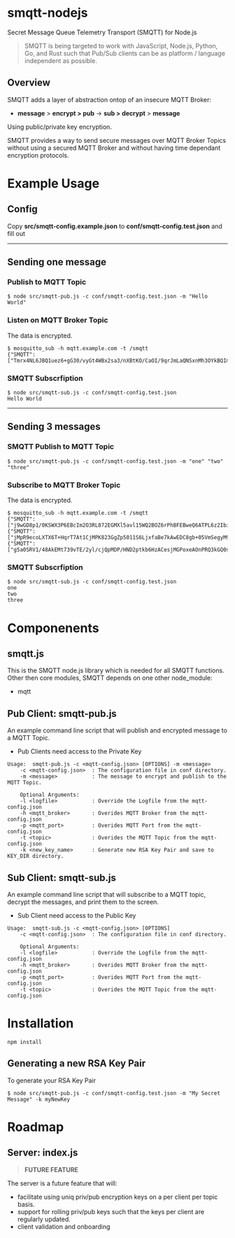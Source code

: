 # smqtt-nodejs
Secret Message Queue Telemetry Transport (SMQTT) for Node.js

> SMQTT is being targeted to work with JavaScript, Node.js, Python, Go, and Rust such that Pub/Sub clients can be as platform / language independent as possible.

## Overview

SMQTT adds a layer of abstraction ontop of an insecure MQTT Broker:

-  **message** > **encrypt > pub** ->  **sub > decrypt** > **message**

Using public/private key encryption.

SMQTT provides a way to send secure messages over MQTT Broker Topics without using a secured MQTT Broker and without having time dependant encryption protocols.

# Example Usage

## Config

Copy **src/smqtt-config.example.json** to **conf/smqtt-config.test.json** and fill out 

---

## Sending one message

### Publish to MQTT Topic
```
$ node src/smqtt-pub.js -c conf/smqtt-config.test.json -m "Hello World"
```

### Listen on MQTT Broker Topic
The data is encrypted.

```
$ mosquitto_sub -h mqtt.example.com -t /smqtt
{"SMQTT":["Tmrx4NL6JBQ1uez6+gG30/vyGt4WBx2sa3/nXBtKO/CaOI/9qrJmLaQNSxnMh3OYkBQImCElWm3e6SPgutaEZJwNwH9uoOfSiscmr52mMFV+2nRRntziBzZyEaWsmZMpNE21EkCyG4bAzp0p+xz7VvCrKbpVYk4eV21BOGZOvZzCGEOam4egYnUdKFVCj6lpnKxe+wZ99bFUqBrrK1rYA8XlVN92/otP4RounxxZku8FYzWhzsPwxnW9N2D6ch9Xg2DnVTRW6bLnCQFR+Pb6DdE23nPTreLJegwus645u1A9ZGMr2iKp9Zzv930EG4mpthOs91uq4R7IUOQEecsA7Q=="]}
```

### SMQTT Subscrfiption
```
$ node src/smqtt-sub.js -c conf/smqtt-config.test.json
Hello World
```
---

## Sending 3 messages

### SMQTT Publish to MQTT Topic
```
$ node src/smqtt-pub.js -c conf/smqtt-config.test.json -m "one" "two" "three"
```

### Subscribe to MQTT Broker Topic
The data is encrypted.

```
$ mosquitto_sub -h mqtt.example.com -t /smqtt
{"SMQTT":["j9wGD8p1/0KSWX3P6EBcIm2O3RL872EGMXl5avl15WQ2BOZ6rPhBFEBweQ6ATPL6z2IbisN8E6+LSJ8/I3tmbwdsX65NXiaRnGynBBeRarY9SyXHCn7/196sJltEnsDHko7yvQGoF4AMTBUsd5E2bbotFU5lN7qU6W1Pso1QLWbg0rPOKOphbzbspF/oKm1GNoixOF9Z69GxyhwE9Ofoa9DFp/sGHRygRC6ktwW9qu80HtH6V3HfPUMnuoHlNMkagPT4NIzBt5AyKpS4mltcLzCz1/sNdPoHNEqrVEmdwXUh93My8wGS0WQGyy5ThtFmqcaTNH2SItdqL0i/VYM+MQ=="]}
{"SMQTT":["jMpR9ecoLXTX6T+HqrT7At1CjMPK823GgZp5011S6LjxfaBe7kAwEDC8gb+05VmSegyM9gDIpjFdFrEvlqn4m6dvPYEQV2jMv92V4t/jGKxsbiUt7Qe+kj6HOZsHxMGeqDW8oreZJy+ECM/wSTzU7f2oxQ+GZrmp/o5D7TcPqjuENj5KquJByYGUEx5WX31zquHY9Y1vbDczi4SIqThUO8yq+0g8bsJrAiU9FMzZOuFeluU08JKkRtm1chWigGsDQFrnxfmXCT4dqrCgsa4DJbH5wbj87Y/hHRIBU2ctl5GEkaEns4q1TZTixtQGaWcFjsyZF+gfnZVj7Uoocq1LMg=="]}
{"SMQTT":["g5a0SRV1/48AkEMt739vTE/2yl/cjQpMDP/HND2ptkb6HzACesjMGPoxeAOnPRQ3kGQ0sGr8b5OYqvOcSkEB6AfcmP9NgINd6STXyRroq+cIf/Fwq1I9xf21qJ0TQpvp1YEVc9Fg9z1p/cdYH2ZOaoNBSVfW42IrUkqwe52jgTFHroe3oXwpysCybqGmMOYvNhsCIL1OUzA7PQ/3hicZLltH3N4OoHDPISMMyZr8+riXyz6NLBgvVvgEUcyAiw3SESYb9CYkPTd0yMn92UjNyMDYpEhLXY05jN4uld2yd0Gf1XJkUHz/NyoHXiI3p/r3/1QZjwHAosg1jOdiJek4mQ=="]}
```

### SMQTT Subscrfiption
```
$ node src/smqtt-sub.js -c conf/smqtt-config.test.json
one
two
three
```

# Componenents

## smqtt.js

This is the SMQTT node.js library which is needed for all SMQTT functions.  Other then core modules, SMQTT depends on one other node_module:
- mqtt

## Pub Client: smqtt-pub.js

An example command line script that will publish and encrypted message to a MQTT Topic.
- Pub Clients need access to the Private Key

```
Usage:  smqtt-pub.js -c <mqtt-config.json> [OPTIONS] -m <message>
    -c <mqtt-config.json>  : The configuration file in conf directory.
    -m <message>           : The message to encrypt and publish to the MQTT Topic.

    Optional Arguments:
    -l <logfile>           : Override the Logfile from the mqtt-config.json
    -h <mqtt_broker>       : Overides MQTT Broker from the mqtt-config.json
    -p <mqtt_port>         : Overides MQTT Port from the mqtt-config.json
    -t <topic>             : Overides the MQTT Topic from the mqtt-config.json
    -k <new_key_name>      : Generate new RSA Key Pair and save to KEY_DIR directory.
```

## Sub Client: smqtt-sub.js

An example command line script that will subscribe to a MQTT topic, decrypt the messages, and print them to the screen.
- Sub Client need access to the Public Key

```
Usage:  smqtt-sub.js -c <mqtt-config.json> [OPTIONS]
    -c <mqtt-config.json>  : The configuration file in conf directory.

    Optional Arguments:
    -l <logfile>           : Override the Logfile from the mqtt-config.json
    -h <mqtt_broker>       : Overides MQTT Broker from the mqtt-config.json
    -p <mqtt_port>         : Overides MQTT Port from the mqtt-config.json
    -t <topic>             : Overides the MQTT Topic from the mqtt-config.json
```




# Installation

```
npm install
```

## Generating a new RSA Key Pair
To generate your RSA Key Pair

```
$ node src/smqtt-pub.js -c conf/smqtt-config.test.json -m "My Secret Message" -k myNewKey
```

# Roadmap 

## Server: index.js

> **FUTURE FEATURE**

The server is a future feature that will:
- facilitate using uniq priv/pub encryption keys on a per client per topic basis.
- support for rolling priv/pub keys such that the keys per client are regularly updated.
- client validation and onboarding